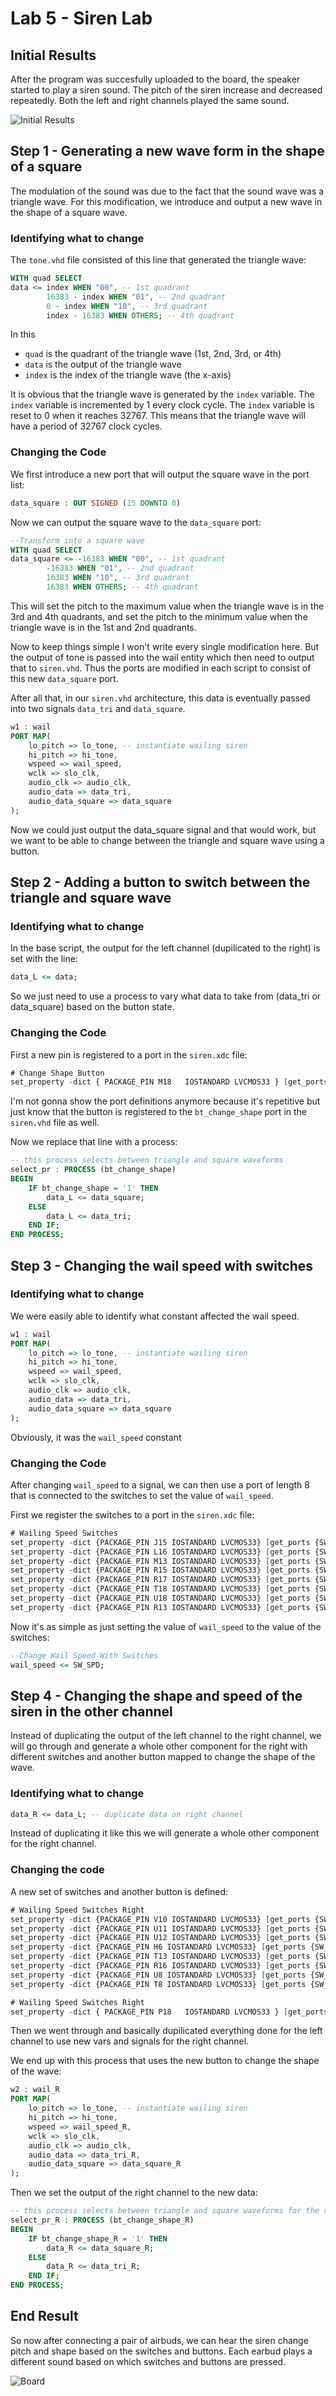 # Lab 5 - Siren Lab

## Initial Results

After the program was succesfully uploaded to the board, the speaker started to play a siren sound. The pitch of the siren increase and decreased repeatedly. Both the left and right channels played the same sound.

![Initial Results](./Media/Success.png)

## Step 1 - Generating a new wave form in the shape of a square

The modulation of the sound was due to the fact that the sound wave was a triangle wave. For this modification, we introduce and output a new wave in the shape of a square wave.

### Identifying what to change

The `tone.vhd` file consisted of this line that generated the triangle wave:

```vhdl
WITH quad SELECT
data <= index WHEN "00", -- 1st quadrant
	    16383 - index WHEN "01", -- 2nd quadrant
	    0 - index WHEN "10", -- 3rd quadrant
	    index - 16383 WHEN OTHERS; -- 4th quadrant
```

In this

- `quad` is the quadrant of the triangle wave (1st, 2nd, 3rd, or 4th)
- `data` is the output of the triangle wave
- `index` is the index of the triangle wave (the x-axis)

It is obvious that the triangle wave is generated by the `index` variable. The `index` variable is incremented by 1 every clock cycle. The `index` variable is reset to 0 when it reaches 32767. This means that the triangle wave will have a period of 32767 clock cycles.

### Changing the Code

We first introduce a new port that will output the square wave in the port list:

```vhdl
data_square : OUT SIGNED (15 DOWNTO 0)
```

Now we can output the square wave to the `data_square` port:

```vhdl
--Transform into a square wave
WITH quad SELECT
data_square <= -16383 WHEN "00", -- 1st quadrant
	    -16383 WHEN "01", -- 2nd quadrant
	    16383 WHEN "10", -- 3rd quadrant
	    16383 WHEN OTHERS; -- 4th quadrant
```

This will set the pitch to the maximum value when the triangle wave is in the 3rd and 4th quadrants, and set the pitch to the minimum value when the triangle wave is in the 1st and 2nd quadrants.

Now to keep things simple I won't write every single modification here. But the output of tone is passed into the wail entity which then need to output that to `siren.vhd`. Thus the ports are modified in each script to consist of this new `data_square` port.

After all that, in our `siren.vhd` architecture, this data is eventually passed into two signals `data_tri` and `data_square`.

```vhdl
w1 : wail
PORT MAP(
	lo_pitch => lo_tone, -- instantiate wailing siren
	hi_pitch => hi_tone,
	wspeed => wail_speed,
	wclk => slo_clk,
	audio_clk => audio_clk,
	audio_data => data_tri,
	audio_data_square => data_square
);
```

Now we could just output the data_square signal and that would work, but we want to be able to change between the triangle and square wave using a button.

## Step 2 - Adding a button to switch between the triangle and square wave

### Identifying what to change

In the base script, the output for the left channel (dupilicated to the right) is set with the line:

```vhdl
data_L <= data;
```

So we just need to use a process to vary what data to take from (data_tri or data_square) based on the button state.

### Changing the Code

First a new pin is registered to a port in the `siren.xdc` file:

```vhdl
# Change Shape Button
set_property -dict { PACKAGE_PIN M18   IOSTANDARD LVCMOS33 } [get_ports { bt_change_shape }]; #IO_L4N_T0_D05_14 Sch=btnu
```

I'm not gonna show the port definitions anymore because it's repetitive but just know that the button is registered to the `bt_change_shape` port in the `siren.vhd` file as well.

Now we replace that line with a process:

```vhdl
-- this process selects between triangle and square waveforms
select_pr : PROCESS (bt_change_shape)
BEGIN
    IF bt_change_shape = '1' THEN
        data_L <= data_square;
    ELSE
        data_L <= data_tri;
    END IF;
END PROCESS;
```

## Step 3 - Changing the wail speed with switches

### Identifying what to change

We were easily able to identify what constant affected the wail speed.

```vhdl
w1 : wail
PORT MAP(
	lo_pitch => lo_tone, -- instantiate wailing siren
	hi_pitch => hi_tone,
	wspeed => wail_speed,
	wclk => slo_clk,
	audio_clk => audio_clk,
	audio_data => data_tri,
	audio_data_square => data_square
);
```

Obviously, it was the `wail_speed` constant

### Changing the Code

After changing `wail_speed` to a signal, we can then use a port of length 8 that is connected to the switches to set the value of `wail_speed`.

First we register the switches to a port in the `siren.xdc` file:

```vhdl
# Wailing Speed Switches
set_property -dict {PACKAGE_PIN J15 IOSTANDARD LVCMOS33} [get_ports {SW_SPD[0]}]
set_property -dict {PACKAGE_PIN L16 IOSTANDARD LVCMOS33} [get_ports {SW_SPD[1]}]
set_property -dict {PACKAGE_PIN M13 IOSTANDARD LVCMOS33} [get_ports {SW_SPD[2]}]
set_property -dict {PACKAGE_PIN R15 IOSTANDARD LVCMOS33} [get_ports {SW_SPD[3]}]
set_property -dict {PACKAGE_PIN R17 IOSTANDARD LVCMOS33} [get_ports {SW_SPD[4]}]
set_property -dict {PACKAGE_PIN T18 IOSTANDARD LVCMOS33} [get_ports {SW_SPD[5]}]
set_property -dict {PACKAGE_PIN U18 IOSTANDARD LVCMOS33} [get_ports {SW_SPD[6]}]
set_property -dict {PACKAGE_PIN R13 IOSTANDARD LVCMOS33} [get_ports {SW_SPD[7]}]
```

Now it's as simple as just setting the value of `wail_speed` to the value of the switches:

```vhdl
--Change Wail Speed With Switches
wail_speed <= SW_SPD;
```

## Step 4 - Changing the shape and speed of the siren in the other channel

Instead of duplicating the output of the left channel to the right channel, we will go through and generate a whole other component for the right with different switches and another button mapped to change the shape of the wave.

### Identifying what to change

```vhdl
data_R <= data_L; -- duplicate data on right channel
```

Instead of duplicating it like this we will generate a whole other component for the right channel.

### Changing the code

A new set of switches and another button is defined:

```vhdl
# Wailing Speed Switches Right
set_property -dict {PACKAGE_PIN V10 IOSTANDARD LVCMOS33} [get_ports {SW_SPD_R[0]}]
set_property -dict {PACKAGE_PIN U11 IOSTANDARD LVCMOS33} [get_ports {SW_SPD_R[1]}]
set_property -dict {PACKAGE_PIN U12 IOSTANDARD LVCMOS33} [get_ports {SW_SPD_R[2]}]
set_property -dict {PACKAGE_PIN H6 IOSTANDARD LVCMOS33} [get_ports {SW_SPD_R[3]}]
set_property -dict {PACKAGE_PIN T13 IOSTANDARD LVCMOS33} [get_ports {SW_SPD_R[4]}]
set_property -dict {PACKAGE_PIN R16 IOSTANDARD LVCMOS33} [get_ports {SW_SPD_R[5]}]
set_property -dict {PACKAGE_PIN U8 IOSTANDARD LVCMOS33} [get_ports {SW_SPD_R[6]}]
set_property -dict {PACKAGE_PIN T8 IOSTANDARD LVCMOS33} [get_ports {SW_SPD_R[7]}]

# Wailing Speed Switches Right
set_property -dict { PACKAGE_PIN P18   IOSTANDARD LVCMOS33 } [get_ports { bt_change_shape_R }]; #IO_L4N_T0_D05_14 Sch=btnu
```

Then we went through and basically dupilicated everything done for the left channel to use new vars and signals for the right channel.

We end up with this process that uses the new button to change the shape of the wave:

```vhdl
w2 : wail_R
PORT MAP(
	lo_pitch => lo_tone, -- instantiate wailing siren
	hi_pitch => hi_tone,
	wspeed => wail_speed_R,
	wclk => slo_clk,
	audio_clk => audio_clk,
	audio_data => data_tri_R,
	audio_data_square => data_square_R
);
```

Then we set the output of the right channel to the new data:

```vhdl
-- this process selects between triangle and square waveforms for the right
select_pr_R : PROCESS (bt_change_shape_R)
BEGIN
	IF bt_change_shape_R = '1' THEN
		data_R <= data_square_R;
	ELSE
		data_R <= data_tri_R;
	END IF;
END PROCESS;
```

## End Result

So now after connecting a pair of airbuds, we can hear the siren change pitch and shape based on the switches and buttons. Each earbud plays a different sound based on which switches and buttons are pressed.

![Board](./Media/Board.png)
